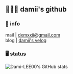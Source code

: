 <h2>🙋🏻‍♀️ damii's github</h1>

<h3>📌 info</h3>
mail | <a href="mailto:﻿"dxmxxii@gmail.com">dxmxxii@gmail.com</a>
<br />
blog | <a href="https://velog.io/@ecch74/posts">damii's velog</a>

<h3>🖥️ status</h3>

![Dami-LEE00's GitHub stats](https://github-readme-stats.vercel.app/api?username=Dami-LEE00&show_icons=true&theme=shadow_blue)
